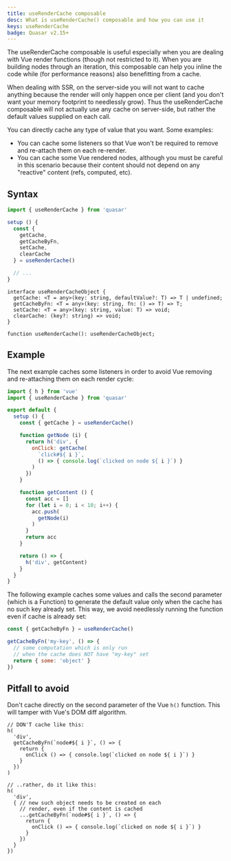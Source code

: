 ```yaml
---
title: useRenderCache composable
desc: What is useRenderCache() composable and how you can use it
keys: useRenderCache
badge: Quasar v2.15+
---
```


The useRenderCache composable is useful especially when you are dealing with Vue render functions (though not restricted to it). When you are building nodes through an iteration, this composable can help you inline the code while (for performance reasons) also benefitting from a cache.

When dealing with SSR, on the server-side you will not want to cache anything because the render will only happen once per client (and you don't want your memory footprint to needlessly grow). Thus the useRenderCache composable will not actually use any cache on server-side, but rather the default values supplied on each call.

You can directly cache any type of value that you want. Some examples:
* You can cache some listeners so that Vue won't be required to remove and re-attach them on each re-render.
* You can cache some Vue rendered nodes, although you must be careful in this scenario because their content should not depend on any "reactive" content (refs, computed, etc).

## Syntax

```js
import { useRenderCache } from 'quasar'

setup () {
  const {
    getCache,
    getCacheByFn,
    setCache,
    clearCache
  } = useRenderCache()

  // ...
}
```

```
interface useRenderCacheObject {
  getCache: <T = any>(key: string, defaultValue?: T) => T | undefined;
  getCacheByFn: <T = any>(key: string, fn: () => T) => T;
  setCache: <T = any>(key: string, value: T) => void;
  clearCache: (key?: string) => void;
}

function useRenderCache(): useRenderCacheObject;
```

## Example

The next example caches some listeners in order to avoid Vue removing and re-attaching them on each render cycle:

```js
import { h } from 'vue'
import { useRenderCache } from 'quasar'

export default {
  setup () {
    const { getCache } = useRenderCache()

    function getNode (i) {
      return h('div', {
        onClick: getCache(
          `click#${ i }`,
          () => { console.log(`clicked on node ${ i }`) }
        )
      })
    }

    function getContent () {
      const acc = []
      for (let i = 0; i < 10; i++) {
        acc.push(
          getNode(i)
        )
      }
      return acc
    }

    return () => {
      h('div', getContent)
    }
  }
}
```

The following example caches some values and calls the second parameter (which is a Function) to generate the default value only when the cache has no such key already set. This way, we avoid needlessly running the function even if cache is already set:

```js
const { getCacheByFn } = useRenderCache()

getCacheByFn('my-key', () => {
  // some computation which is only run
  // when the cache does NOT have "my-key" set
  return { some: 'object' }
})
```

## Pitfall to avoid

Don't cache directly on the second parameter of the Vue `h()` function. This will tamper with Vue's DOM diff algorithm.

```
// DON'T cache like this:
h(
  'div',
  getCacheByFn(`node#${ i }`, () => {
    return {
      onClick () => { console.log(`clicked on node ${ i }`) }
    }
  })
)

// ..rather, do it like this:
h(
  'div',
  { // new such object needs to be created on each
    // render, even if the content is cached
    ...getCacheByFn(`node#${ i }`, () => {
      return {
        onClick () => { console.log(`clicked on node ${ i }`) }
      }
    })
  }
})
```
